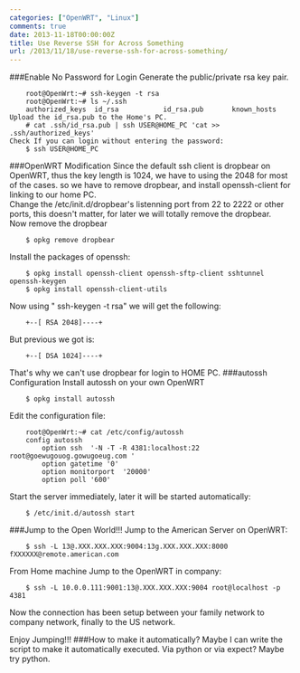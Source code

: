 ```yaml
---
categories: ["OpenWRT", "Linux"]
comments: true
date: 2013-11-18T00:00:00Z
title: Use Reverse SSH for Across Something
url: /2013/11/18/use-reverse-ssh-for-across-something/
---
```


###Enable No Password for Login 
Generate the public/private rsa key pair. 

```
	root@OpenWrt:~# ssh-keygen -t rsa
	root@OpenWrt:~# ls ~/.ssh
	authorized_keys  id_rsa           id_rsa.pub       known_hosts
Upload the id_rsa.pub to the Home's PC.
	# cat .ssh/id_rsa.pub | ssh USER@HOME_PC 'cat >> .ssh/authorized_keys'
Check If you can login without entering the password:
	$ ssh USER@HOME_PC

```
###OpenWRT Modification
Since the default ssh client is dropbear on OpenWRT, thus the key length is 1024, we have to using the 2048 for most of the cases. so we have to remove dropbear, and install openssh-client for linking to our home PC.    
Change the /etc/init.d/dropbear's listenning port from 22 to 2222 or other ports, this doesn't matter, for later we will totally remove the dropbear.     
Now remove the dropbear

```
	$ opkg remove dropbear

```
Install the packages of openssh:

```
	$ opkg install openssh-client openssh-sftp-client sshtunnel openssh-keygen
	$ opkg install openssh-client-utils

```
Now using " ssh-keygen -t rsa"  we will  get the following:

```
	+--[ RSA 2048]----+

```
But previous we got is:

```
	+--[ DSA 1024]----+

```
That's why we can't use dropbear for login to HOME PC. 
###autossh Configuration
Install autossh on your own OpenWRT

```
	$ opkg install autossh

```
Edit the configuration file:

```
	root@OpenWrt:~# cat /etc/config/autossh 
	config autossh
		option ssh	'-N -T -R 4381:localhost:22 root@goewugouog.gowugoeug.com '
		option gatetime	'0'
		option monitorport	'20000'
		option poll	'600'

```
Start the server immediately, later it will be started automatically:

```
	$ /etc/init.d/autossh start

```
###Jump to the Open World!!!
Jump to the American Server on OpenWRT:

```
	$ ssh -L 13@.XXX.XXX.XXX:9004:13g.XXX.XXX.XXX:8000 fXXXXXX@remote.american.com

```
From Home machine Jump to the OpenWRT in company:

```
	$ ssh -L 10.0.0.111:9001:13@.XXX.XXX.XXX:9004 root@localhost -p 4381

```
Now the connection has been setup between your family network to company network, finally to the US network. 

Enjoy Jumping!!!
###How to make it automatically?
Maybe I can write the script to make it automatically executed.   Via python or via expect? Maybe try python. 
